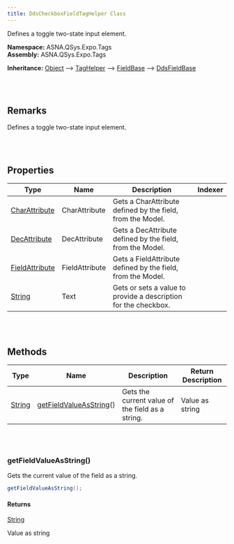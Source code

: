 ```yaml
---
title: DdsCheckboxFieldTagHelper Class
---
```


Defines a toggle two-state input element.

**Namespace:** ASNA.QSys.Expo.Tags <br/>
**Assembly:** ASNA.QSys.Expo.Tags

**Inheritance:** [Object](https://docs.microsoft.com/en-us/dotnet/api/system.object) --> [TagHelper](https://docs.microsoft.com/en-us/dotnet/api/microsoft.aspnetcore.razor.taghelpers.taghelper) --> [FieldBase](/reference/asna-qsys-expo/expo-tags/field-base.html) --> [DdsFieldBase](/reference/asna-qsys-expo/expo-tags/dds-field-base.html)

<br>
<br>

## Remarks

Defines a toggle two-state input element.

[//]: # ($$TODO: Complete the Remarks section.)

<br>
<br>

## Properties

| Type | Name | Description | Indexer
| --- | --- | --- | --- 
| [CharAttribute](/reference/asna-qsys-expo/expo-model/char-attribute.html) | CharAttribute | Gets a CharAttribute defined by the field, from the Model. | 
| [DecAttribute](/reference/asna-qsys-expo/expo-model/dec-attribute.html) | DecAttribute | Gets a DecAttribute defined by the field, from the Model. | 
| [FieldAttribute](/reference/asna-qsys-expo/expo-model/field-attribute.html) | FieldAttribute | Gets a FieldAttribute defined by the field, from the Model. | 
| [String](https://docs.microsoft.com/en-us/dotnet/api/system.string) | Text | Gets or sets a value to provide a description for the checkbox. | 

<br>
<br>

## Methods

| Type | Name | Description | Return Description 
| --- | --- | --- | --- 
| [String](https://docs.microsoft.com/en-us/dotnet/api/system.string) | [getFieldValueAsString](#getfieldvalueasstring)() | Gets the current value of the field as a string. | Value as string

<br>
<br>

### getFieldValueAsString()

Gets the current value of the field as a string.

```cs
getFieldValueAsString();
```

#### Returns

[String](https://docs.microsoft.com/en-us/dotnet/api/system.string)

Value as string


<br>
<br>

